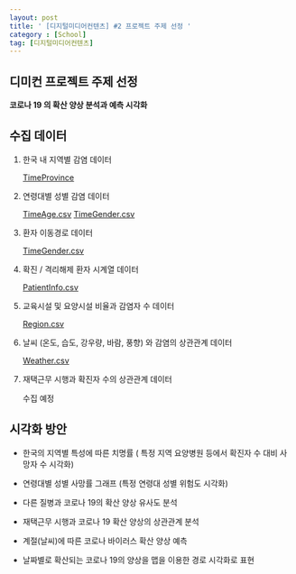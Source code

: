 ```yaml
---
layout: post
title: ' [디지털미디어컨텐츠] #2 프로젝트 주제 선정 '
category : [School]
tag: [디지털미디어컨텐츠]
---
```



## 디미컨 프로젝트 주제 선정 

**코로나 19 의 확산 양상 분석과 예측 시각화**   

## 수집 데이터 

1. 한국 내 지역별 감염 데이터

    [TimeProvince](https://drive.google.com/open?id=1i7JgSN3Ta86StbzPeJOx7f2uZOrZhoA0)

2. 연령대별 성별 감염 데이터

    [TimeAge.csv](https://drive.google.com/open?id=1ivLdPnsLInSelH7OJMKqH7Gx7EZAPu4b)
    [TimeGender.csv](https://drive.google.com/open?id=1farDiRwoBIafdNo-F5T-RTXnW7k8m71T)

3. 환자 이동경로 데이터

    [TimeGender.csv](https://drive.google.com/open?id=1Tp-KdMBnzKrtfl6eghda-sYH1qVpvHik)

4. 확진 / 격리해제 환자 시계열 데이터

    [PatientInfo.csv](https://drive.google.com/open?id=1Zcl4g_fu13_BHdO0JtQsU6y8dlTfz9d0)

5. 교육시설 및 요양시설 비율과 감염자 수 데이터

    [Region.csv](https://drive.google.com/open?id=1B-1eCAGNq7rr9Nd8lEKSNV_3vBBYxQcT)

6. 날씨 (온도, 습도, 강우량, 바람, 풍향) 와 감염의 상관관계 데이터

    [Weather.csv](https://drive.google.com/open?id=1b7iaQlM2b7-xvcAHg9WbjrlxqluwHRKj)

8. 재택근무 시행과 확진자 수의 상관관계 데이터 

    수집 예정  

## 시각화 방안 

* 한국의 지역별 특성에 따른 치명률 ( 특정 지역 요양병원 등에서 확진자 수 대비 사망자 수 시각화)

* 연령대별 성별 사망률 그래프 (특정 연령대 성별 위험도 시각화) 

* 다른 질병과 코로나 19의 확산 양상 유사도 분석 

* 재택근무 시행과 코로나 19 확산 양상의 상관관계 분석 

* 계절(날씨)에 따른 코로나 바이러스 확산 양상 예측 

* 날짜별로 확산되는 코로나 19의 양상을 맵을 이용한 경로 시각화로 표현 





















